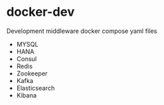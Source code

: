 # docker-dev
Development middleware docker compose yaml files

* MYSQL
* HANA
* Consul
* Redis
* Zookeeper
* Kafka
* Elasticsearch
* Kibana
